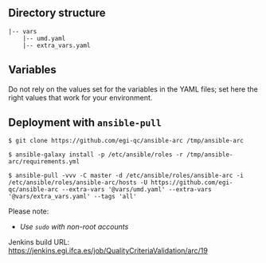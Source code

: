 ## Directory structure

    |-- vars
        |-- umd.yaml
        |-- extra_vars.yaml

## Variables

Do not rely on the values set for the variables in the YAML files; set here 
the right values that work for your environment.

## Deployment with `ansible-pull`

    $ git clone https://github.com/egi-qc/ansible-arc /tmp/ansible-arc

    $ ansible-galaxy install -p /etc/ansible/roles -r /tmp/ansible-arc/requirements.yml

    $ ansible-pull -vvv -C master -d /etc/ansible/roles/ansible-arc -i /etc/ansible/roles/ansible-arc/hosts -U https://github.com/egi-qc/ansible-arc --extra-vars '@vars/umd.yaml' --extra-vars '@vars/extra_vars.yaml' --tags 'all'

Please note:
  - _Use `sudo` with non-root accounts_

Jenkins build URL: https://jenkins.egi.ifca.es/job/QualityCriteriaValidation/arc/19
